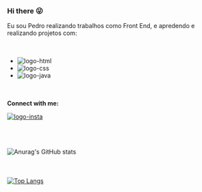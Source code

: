 ### Hi there :stuck_out_tongue_winking_eye:

Eu sou Pedro realizando trabalhos como Front End, e apredendo e realizando projetos com:
<br>
<br>
<br>
- <img src="https://img.shields.io/badge/HTML5-E34F26?style=for-the-badge&logo=html5&logoColor=white" alt="logo-html" />
- <img src="https://img.shields.io/badge/CSS-239120?&style=for-the-badge&logo=css3&logoColor=white" alt="logo-css" />
- <img src="https://img.shields.io/badge/JavaScript-F7DF1E?style=for-the-badge&logo=javascript&logoColor=black" alt="logo-java" />
<br>
<br>
<b> Connect with me: </b>

<a href=" https://www.instagram.com/pedroaugustogama/" target=" _blank" > <img src="https://img.shields.io/badge/Instagram-E4405F?style=for-the-badge&logo=instagram&logoColor=white" alt="logo-insta" /> </a>
<br>
<br>
<br>
<br>

![Anurag's GitHub stats](https://github-readme-stats.vercel.app/api?username=PedroGama24&show_icons=true&theme=gruvbox)
<br>
<br>
<br>
<br>
[![Top Langs](https://github-readme-stats.vercel.app/api/top-langs/?username=PedroGama24&layout=compact)](https://github.com/anuraghazra/github-readme-stats)
